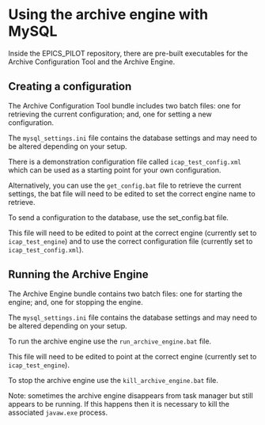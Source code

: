 # Using the archive engine with MySQL

Inside the EPICS_PILOT repository, there are pre-built executables for the Archive Configuration Tool and the Archive Engine.

## Creating a configuration

The Archive Configuration Tool bundle includes two batch files: one for retrieving the current configuration; and, one for setting a new configuration.

The `mysql_settings.ini` file contains the database settings and may need to be altered depending on your setup.

There is a demonstration configuration file called `icap_test_config.xml` which can be used as a starting point for your own configuration. 

Alternatively, you can use the `get_config.bat` file to retrieve the current settings, the bat file will need to be edited to set the correct engine name to retrieve.

To send a configuration to the database, use the set_config.bat file.

This file will need to be edited to point at the correct engine (currently set to `icap_test_engine`) and to use the correct configuration file (currently set to `icap_test_config.xml`).

## Running the Archive Engine
The Archive Engine bundle contains two batch files: one for starting the engine; and, one for stopping the engine.

The `mysql_settings.ini` file contains the database settings and may need to be altered depending on your setup.

To run the archive engine use the `run_archive_engine.bat` file.

This file will need to be edited to point at the correct engine (currently set to `icap_test_engine`).

To stop the archive engine use the `kill_archive_engine.bat` file.

Note: sometimes the archive engine disappears from task manager but still appears to be running.
If this happens then it is necessary to kill the associated `javaw.exe` process.
